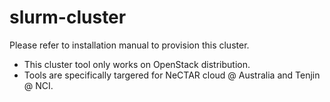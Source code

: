 # slurm-cluster
Please refer to installation manual to provision this cluster.
- This cluster tool only works on OpenStack distribution.
- Tools are specifically targered for NeCTAR cloud @ Australia and Tenjin @ NCI.

